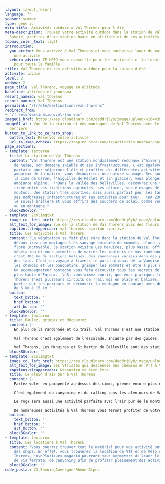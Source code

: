 ```yaml
---
layout: layout_resort
language: fr
season: summer
type: generic
meta-title: Activités outdoor à Val-Thorens pour l'été
meta-description: Trouvez votre activité outdoor dans la station de Val thorens en
  Savoie, profitez d'une station haute en altitude et de ses activités montagne.
topnav_color_text: light
introduction:
  you_arrive: Vous arrivez à Val Thorens et vous souhaitez louer du matériel ou trouver
    une activité
  zehero_advice: ZE HERO vous conseille pour les activités et la location des équipements
    pour toute la famille
title: Val Thorens et ses activités outdoor pour la saison d'été
activite: savoie
level: 2
enHome: 2
page_title: Val Thorens, voyage en altitude
baseline: Altitude et panorama
resort_nameid: val_thorens
resort_naming: Val Thorens
permalink: "/fr/ete/destinations/val-thorens"
redirect_from:
- "/fr/ete/destination/val-thorens"
image01_href: https://res.cloudinary.com/deddrj0yb/image/upload/v1644397253/website/resorts/val-thorens/Screenshot_3_fdlwmp.jpg
image01_alt: Vue de la station et des montagnes de Val Thorens avec le Mont Blanc
  derrière
button_to_link_to_ze_hero_shop:
  button_text: Réservez votre activité
  url_to_shop_zehero: https://shop.ze-hero.com/fr/activites-Outdoor/savoie
page_sections:
- template: textarea
  title: La station de Val Thorens
  content: "Val Thorens est une station mondialement reconnue l'hiver pour sa qualité
    de neige, son domaine skiable et ses infrastructures. C'est également une station
    parfaite pour séjourner l'été et profiter des différentes activités. Pour les
    amoureux de la nature, vous découvrirez une nature sauvage. Ses sommets tels que
    la cime de Caron, l'aiguille de Péclet et son glacier, vous plongeront dans une
    ambiance alpine.  \nDans la vallée des bellevilles, découvrez une terre au patrimoine
    riche entre ses traditions agricoles, ses pâtures, ses élevages de vaches et de
    moutons. Une station très sportive, mais aussi parfait pour les familles avec
    ses nombreuses infrastructures et ses activités pour tous.  \nÀ 2300 m d'altitude,
    le soleil brillera et vous offrira des couchers de soleil comme vous l'aurez rarement
    vu en montagne."
  blockBGcolor: ''
- template: 2colimgtxt
  image_col_left_href: https://res.cloudinary.com/deddrj0yb/image/upload/v1644397253/website/resorts/val-thorens/Screenshot_2_qlusnd.jpg
  alt_text_for_image: Vue de la station de Val Thorens avec des fleurs en avant plan
  captiontitleuppercase: Val Thorens, station sportive
  title: Les activités à Val Thorens
  content: "La végétation se fait plus rare dans la station de Val Thorens mais vous
    découvrirez une montagne très sauvage entourée de sommets, d'une faune et d'une
    flore incroyable. Sa station voisine Les Menuires, plus basse, offrira plus de
    végétation et vous permettra de varier les couleurs de vos randonnées. Val Thorens
    c'est 300 km de sentiers balisés, des randonnées variées dans des panoramas d'exceptions,
    des lacs. C'est un voyage à travers le parc national de la Vanoise, découvrir
    les chamois et les bouquetins, grimper les sommets et être à plus de 3000 m d'altitude.
    Un accompagnateur montagne vous fera découvrir tous les secrets de cette station-là
    plus haute d'Europe.  \nSi vous aimez courir, que vous pratiquez le trail, Val
    Thorens s'est plusieurs circuits de Trail mis en place et balisés. Vous pourrez
    partir sur les parcours et découvrir la montagne en courant avec des parcours
    de 6 km à 15 km."
  button:
    text_button: ''
    href_button: ''
    alt_button: ''
  blockBGcolor: ''
- template: textarea
  title: Roulez, grimpez et découvrez
  content: |-
    En plus de la randonnée et du trail, Val Thorens s'est une station idéale pour commencer la randonnée alpine et l'alpinisme. Partez marcher en crampons sur les glaciers de Chavière, de Gébroulaz, sur la pointe de Thorens. Que vous soyez débutant ou confirmé, cette activité vous emmènera dans un univers magique.

    Val Thorens c'est également de l'escalade. Encadré par des guides, vous pourrez découvrir les différentes voies de la vallée. C'est aussi l'occasion de parcourir la via ferrata du Lavassay et la Via Ferrata du Cochet.

    Val Thorens, Les Menuires et St Martin de Belleville sont des stations incontournables pour la pratique du VTT. Ce sont des pistes pour tous les niveaux et 120 km de piste de randonnées avec 21 itinéraires. Vous trouverez des pistes de DH, d'enduro, et de cross country, des parcs. Un paradis pour tous les amateurs de VTT. Si vous aimez aussi le vélo de route, vous pourrez trouver de nombreux parcours idéaux pour grimper et découvrir les routes de Savoie et dans les alentours de Val Thorens.
  blockBGcolor: ''
- template: 2colimgtxt
  image_col_left_href: https://res.cloudinary.com/deddrj0yb/image/upload/v1644397448/website/resorts/val-thorens/VTT_Crosscountry-Jeremy_BERNARD-29020-1600px_ovqeki.jpg
  alt_text_for_image: Des VTTistes qui descendes des chemins en VTT à Val Thorens
  captiontitleuppercase: Sensation et bien être
  title: Le plein d'air pur à Val Thorens
  content: |-
    Partez voler en parapente au-dessus des cimes, prenez encore plus de hauteur pour un panorama d'exception.

    C'est également du canyoning et du rafting dans les alentours de Val Thorens pour découvrir la montagne dans ses gorges et son aspect la plus minérale. Vous pourrez aussi faire de la plongée dans le lac du lou.

    Le Yoga sera aussi une activité parfaite avec l'air pur de la montagne et pour une détente et un moment de bien-être total.

    De nombreuses activités à Val Thorens vous feront profiter de votre séjour que vous soyez seul, entre amis ou en famille.
  button:
    text_button: ''
    href_button: ''
    alt_button: ''
  blockBGcolor: ''
- template: textarea
  title: Les locations à Val Thorens
  content: "Vous pourrez trouver tout le matériel pour vos activité outdoor au sein
    des shops. En effet, vous trouverez la location de VTT et de Vélo de route à Val
    Thorens. \n\nPlusieurs magasin pourront vous permettre de louer le matériel d'escalade,
    de via ferrata, de canyoning afin de profiter pleinement des activités proposées. "
  blockBGcolor: ''
code_postal: 73,Savoie,Auvergne-Rhône-Alpes

---
```


